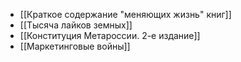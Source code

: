 - [[Краткое содержание "меняющих жизнь" книг]]
- [[Тысяча лайков земных]]
- [[Конституция Метароссии. 2-е издание]]
- [[Маркетинговые войны]]